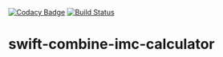[![Codacy Badge](https://api.codacy.com/project/badge/Grade/c7a4aa16c4c643c7b2b0289e252e93e1)](https://app.codacy.com/manual/diogo-lins/swift-combine-imc-calculator?utm_source=github.com&utm_medium=referral&utm_content=diogo-lins/swift-combine-imc-calculator&utm_campaign=Badge_Grade_Dashboard)
[![Build Status](https://travis-ci.org/diogo-lins/swift-combine-imc-calculator.svg?branch=master)](https://travis-ci.org/diogo-lins/swift-combine-imc-calculator)

# swift-combine-imc-calculator
